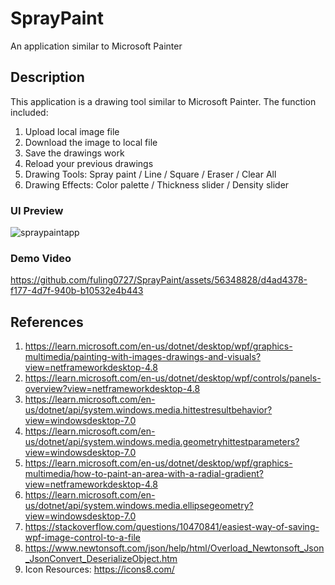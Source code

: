 # SprayPaint
An application similar to Microsoft Painter

## Description
This application is a drawing tool similar to Microsoft Painter. The function included:
1. Upload local image file
2. Download the image to local file
3. Save the drawings work
4. Reload your previous drawings
5. Drawing Tools: Spray paint / Line / Square / Eraser / Clear All
6. Drawing Effects: Color palette / Thickness slider / Density slider

### UI Preview
![spraypaintapp](https://github.com/fuling0727/SprayPaint/assets/56348828/e4b8eaa8-9651-4bd2-9115-d61bf086af0c)

### Demo Video


https://github.com/fuling0727/SprayPaint/assets/56348828/d4ad4378-f177-4d7f-940b-b10532e4b443


## References
1. https://learn.microsoft.com/en-us/dotnet/desktop/wpf/graphics-multimedia/painting-with-images-drawings-and-visuals?view=netframeworkdesktop-4.8
2. https://learn.microsoft.com/en-us/dotnet/desktop/wpf/controls/panels-overview?view=netframeworkdesktop-4.8
3. https://learn.microsoft.com/en-us/dotnet/api/system.windows.media.hittestresultbehavior?view=windowsdesktop-7.0
4. https://learn.microsoft.com/en-us/dotnet/api/system.windows.media.geometryhittestparameters?view=windowsdesktop-7.0
5. https://learn.microsoft.com/en-us/dotnet/desktop/wpf/graphics-multimedia/how-to-paint-an-area-with-a-radial-gradient?view=netframeworkdesktop-4.8
6. https://learn.microsoft.com/en-us/dotnet/api/system.windows.media.ellipsegeometry?view=windowsdesktop-7.0
7. https://stackoverflow.com/questions/10470841/easiest-way-of-saving-wpf-image-control-to-a-file
8. https://www.newtonsoft.com/json/help/html/Overload_Newtonsoft_Json_JsonConvert_DeserializeObject.htm
9. Icon Resources: https://icons8.com/
